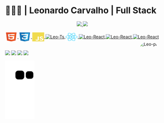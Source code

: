<div align="center">
  <h1 align="left">👨🏽‍💻 | Leonardo Carvalho | Full Stack</h1>
  <a href="https://github.com/Leorrc">
  <img height="180em" src="https://github-readme-stats.vercel.app/api?username=leorrc&show_icons=true&theme=nightowl&include_all_commits=true&count_private=true"/>
  <img height="180em" src="https://github-readme-stats.vercel.app/api/top-langs/?username=leorrc&layout=compact&langs_count=7&theme=nightowl"/>
</div>
<div style="display: inline_block"><br>
  <img align="center" alt="Leo-HTML" height="30" width="40" src="https://raw.githubusercontent.com/devicons/devicon/master/icons/html5/html5-original.svg">
  <img align="center" alt="Leo-CSS" height="30" width="40" src="https://raw.githubusercontent.com/devicons/devicon/master/icons/css3/css3-original.svg">
  <img align="center" alt="Leo-Js" height="30" width="40" src="https://raw.githubusercontent.com/devicons/devicon/master/icons/javascript/javascript-plain.svg">
  <img align="center" alt="Leo-Ts" height="30" width="40" src="https://cdn.jsdelivr.net/gh/devicons/devicon/icons/sass/sass-original.svg">
  <img align="center" alt="Leo-React" height="30" width="40" src="https://raw.githubusercontent.com/devicons/devicon/master/icons/react/react-original.svg">
  <img align="center" alt="Leo-React" height="30" width="40"src="https://cdn.jsdelivr.net/gh/devicons/devicon/icons/github/github-original.svg">
  <img align="center" alt="Leo-React" height="30" width="40"src="https://cdn.jsdelivr.net/gh/devicons/devicon/icons/git/git-original.svg">
  <img align="center" alt="Leo-React" height="30" width="40"src="https://cdn.jsdelivr.net/gh/devicons/devicon/icons/nodejs/nodejs-original.svg">
  <img align="right" alt="Leo-pic" height="170" style="border-radius:50px;"src="https://i.imgur.com/YtwBYb3_d.webp?maxwidth=760&fidelity=grand">
  
 
  ##
 
<div> 
  <a href="https://instagram.com/leorrc" target="_blank"><img src="https://img.shields.io/badge/-Instagram-%23E4405F?style=for-the-badge&logo=instagram&logoColor=white" target="_blank"></a>
 	<a href="https://www.twitch.tv/leozz_fps" target="_blank"><img src="https://img.shields.io/badge/Twitch-9146FF?style=for-the-badge&logo=twitch&logoColor=white" target="_blank"></a>
  <a href = "mailto:leorrc1@gmail.com"><img src="https://img.shields.io/badge/-Gmail-%23333?style=for-the-badge&logo=gmail&logoColor=white" target="_blank"></a>
  <a href="https://www.linkedin.com/in/leonardo-carvalho-756847239" target="_blank"><img src="https://img.shields.io/badge/-LinkedIn-%230077B5?style=for-the-badge&logo=linkedin&logoColor=white" target="_blank"></a> 
 
  ![Snake animation](https://github.com/leorrc/leorrc/blob/output/github-contribution-grid-snake.svg)
 
</div>
